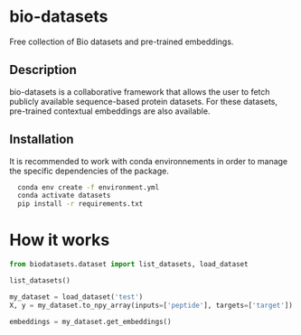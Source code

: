 # bio-datasets
Free collection of Bio datasets and pre-trained embeddings.

## Description
bio-datasets is a collaborative framework that allows the user to fetch publicly available sequence-based protein datasets.
For these datasets, pre-trained contextual embeddings are also available.


## Installation
It is recommended to work with conda environnements in order to manage the specific dependencies of the package.
```bash
  conda env create -f environment.yml
  conda activate datasets
  pip install -r requirements.txt
```

# How it works

```python
from biodatasets.dataset import list_datasets, load_dataset

list_datasets()

my_dataset = load_dataset('test')
X, y = my_dataset.to_npy_array(inputs=['peptide'], targets=['target'])

embeddings = my_dataset.get_embeddings()
```

